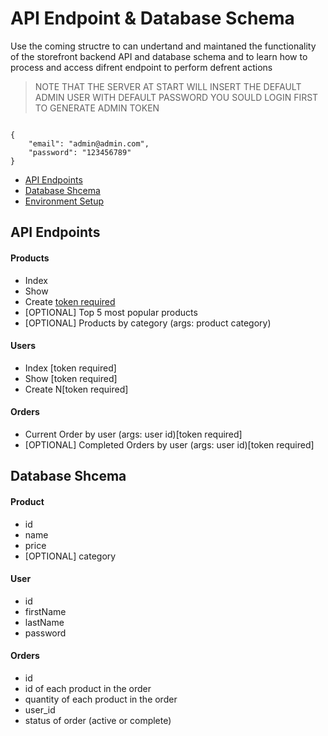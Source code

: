 # API Endpoint & Database Schema
Use the coming structre to can undertand and maintaned the functionality of the storefront backend API and database schema and to learn how to process and access difrent endpoint to perform defrent actions
> NOTE THAT THE SERVER AT START WILL INSERT THE DEFAULT ADMIN USER WITH DEFAULT PASSWORD
> YOU SOULD LOGIN FIRST TO GENERATE ADMIN TOKEN
```

{
    "email": "admin@admin.com",
    "password": "123456789"
}
```

- [API Endpoints](#API-Endpoints)
- [Database Shcema](#Database-Shcema)
- [Environment Setup](#Environment-Setup)

## API Endpoints
#### Products
- Index 
- Show
- Create [token required]()
- [OPTIONAL] Top 5 most popular products 
- [OPTIONAL] Products by category (args: product category)

#### Users
- Index [token required]
- Show [token required]
- Create N[token required]

#### Orders
- Current Order by user (args: user id)[token required]
- [OPTIONAL] Completed Orders by user (args: user id)[token required]

## Database Shcema
#### Product
-  id
- name
- price
- [OPTIONAL] category

#### User
- id
- firstName
- lastName
- password

#### Orders
- id
- id of each product in the order
- quantity of each product in the order
- user_id
- status of order (active or complete)
